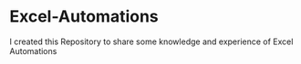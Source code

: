 # Excel-Automations
I created this Repository to share some knowledge and experience of Excel Automations
